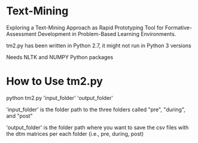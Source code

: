 # Text-Mining
Exploring a Text-Mining Approach as Rapid Prototyping Tool for Formative-Assessment Development in Problem-Based Learning Environments.

tm2.py has been written in Python 2.7, it might not run in Python 3 versions

Needs NLTK and NUMPY Python packages

# How to Use tm2.py
python tm2.py 'input_folder' 'output_folder'

'input_folder' is the folder path to the three folders called "pre", "during", and "post"

'output_folder' is the folder path where you want to save the csv files with the dtm matrices per each folder (i.e., pre, during, post)
